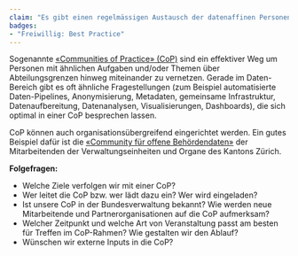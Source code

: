 ```yaml
---
claim: "Es gibt einen regelmässigen Austausch der datenaffinen Personen in der Organisation."
badges:
- "Freiwillig: Best Practice"
---
```


Sogenannte [«Communities of Practice» (CoP)](http://www.infed.org/biblio/communities_of_practice.htm) sind ein effektiver Weg um Personen mit ähnlichen Aufgaben und/oder Themen über Abteilungsgrenzen hinweg miteinander zu vernetzen. Gerade im Daten-Bereich gibt es oft ähnliche Fragestellungen (zum Beispiel automatisierte Daten-Pipelines, Anonymisierung, Metadaten, gemeinsame Infrastruktur, Datenaufbereitung, Datenanalysen, Visualisierungen, Dashboards), die sich optimal in einer CoP besprechen lassen.

CoP können auch organisationsübergreifend eingerichtet werden. Ein gutes Beispiel dafür ist die [«Community für offene Behördendaten»](https://www.zh.ch/de/direktion-der-justiz-und-des-innern/statistisches-amt/open-government-data/community-open-government-data.html) der Mitarbeitenden der Verwaltungseinheiten und Organe des Kantons Zürich.

**Folgefragen:**

* Welche Ziele verfolgen wir mit einer CoP?
* Wer leitet die CoP bzw. wer lädt dazu ein? Wer wird eingeladen?
* Ist unsere CoP in der Bundesverwaltung bekannt? Wie werden neue Mitarbeitende und Partnerorganisationen auf die CoP aufmerksam?
* Welcher Zeitpunkt und welche Art von Veranstaltung passt am besten für Treffen im CoP-Rahmen? Wie gestalten wir den Ablauf?
* Wünschen wir externe Inputs in die CoP? 
